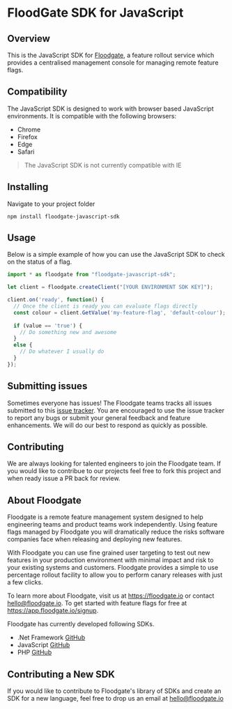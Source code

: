 # FloodGate SDK for JavaScript

## Overview

This is the JavaScript SDK for [Floodgate](https://floodgate.io), a feature rollout service which provides a centralised management console for managing remote feature flags.

## Compatibility

The JavaScript SDK is designed to work with browser based JavaScript environments. It is compatible with the following browsers:
- Chrome
- Firefox
- Edge
- Safari

> The JavaScript SDK is not currently compatible with IE

## Installing

Navigate to your project folder

```console
npm install floodgate-javascript-sdk
```

## Usage

Below is a simple example of how you can use the JavaScript SDK to check on the status of a flag.

```javascript
import * as floodgate from "floodgate-javascript-sdk";

let client = floodgate.createClient("[YOUR ENVIRONMENT SDK KEY]");

client.on('ready', function() {
  // Once the client is ready you can evaluate flags directly
  const colour = client.GetValue('my-feature-flag', 'default-colour');
  
  if (value == 'true') {
    // Do something new and awesome
  }
  else {
    // Do whatever I usually do
  }
});
```

## Submitting issues

Sometimes everyone has issues! The Floodgate teams tracks all issues submitted to this [issue tracker](https://github.com/floodgate-io/javascript-sdk/issues). You are encouraged to use the issue tracker to report any bugs or submit your general feedback and feature enhancements. We will do our best to respond as quickly as possible.

## Contributing

We are always looking for talented engineers to join the Floodgate team. If you would like to contribue to our projects feel free to fork this project and when ready issue a PR back for review.

## About Floodgate

Floodgate is a remote feature management system designed to help engineering teams and product teams work independently. Using feature flags managed by Floodgate you will dramatically reduce the risks software companies face when releasing and deploying new features.

With Floodgate you can use fine grained user targeting to test out new features in your production environment with minimal impact and risk to your existing systems and customers. Floodgate provides a simple to use percentage rollout facility to allow you to perform canary releases with just a few clicks.

To learn more about Floodgate, visit us at https://floodgate.io or contact hello@floodgate.io. To get started with feature flags for free at https://app.floodgate.io/signup.

Floodgate has currently developed following SDKs.

* .Net Framework [GitHub](https://github.com/floodgate-io/dotnet-framework-sdk)
* JavaScript [GitHub](https://github.com/floodgate-io/javascript-sdk)
* PHP [GitHub](https://github.com/floodgate-io/php-sdk)

## Contributing a New SDK

If you would like to contribute to Floodgate's library of SDKs and create an SDK for a new language, feel free to drop us an email at hello@floodgate.io